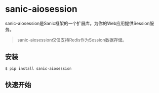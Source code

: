 # sanic-aiosession

sanic-aiosession是Sanic框架的一个扩展库，为你的Web应用提供Session服务。

> sanic-aiosession仅仅支持Redis作为Session数据存储。


## 安装

    $ pip install sanic-aiosession
    
    
## 快速开始

